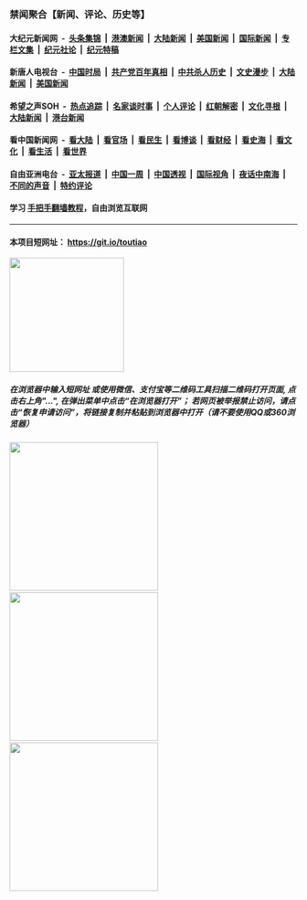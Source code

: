### 禁闻聚合【新闻、评论、历史等】

#### 大纪元新闻网 &nbsp;-&nbsp; [头条集锦](indexes/E头条集锦.md?t=02121102) &nbsp;|&nbsp; [港澳新闻](indexes/E港澳新闻.md?t=02121102)  &nbsp;|&nbsp; [大陆新闻](indexes/E大陆新闻.md?t=02121102) &nbsp;|&nbsp; [美国新闻](indexes/E美国新闻.md?t=02121102) &nbsp;|&nbsp; [国际新闻](indexes/E国际新闻.md?t=02121102) &nbsp;|&nbsp; [专栏文集](indexes/E专栏文集.md?t=02121102) &nbsp;|&nbsp; [纪元社论](indexes/E纪元社论.md?t=02121102) &nbsp;|&nbsp; [纪元特稿](indexes/E纪元特稿.md?t=02121102) 

#### 新唐人电视台 &nbsp;-&nbsp; [中国时局](indexes/N中国时局.md?t=02121102) &nbsp;|&nbsp; [共产党百年真相](indexes/N共产党百年真相.md?t=02121102) &nbsp;|&nbsp; [中共杀人历史](indexes/N中共杀人历史.md?t=02121102) &nbsp;|&nbsp; [文史漫步](indexes/N文史漫步.md?t=02121102) &nbsp;|&nbsp; [大陆新闻](indexes/N大陆新闻.md?t=02121102) &nbsp;|&nbsp; [美国新闻](indexes/N美国新闻.md?t=02121102)

#### 希望之声SOH &nbsp;-&nbsp; [热点追踪](indexes/H热点追踪.md?t=02121102) &nbsp;|&nbsp; [名家谈时事](indexes/H名家谈时事.md?t=02121102) &nbsp;|&nbsp; [个人评论](indexes/H个人评论.md?t=02121102)  &nbsp;|&nbsp; [红朝解密](indexes/H红朝解密.md?t=02121102) &nbsp;|&nbsp; [文化寻根](indexes/H文化寻根.md?t=02121102) &nbsp;|&nbsp; [大陆新闻](indexes/H大陆新闻.md?t=02121102) &nbsp;|&nbsp; [港台新闻](indexes/H港台新闻.md?t=02121102)

#### 看中国新闻网 &nbsp;-&nbsp; [看大陆](indexes/S看大陆.md?t=02121102) &nbsp;|&nbsp; [看官场](indexes/S看官场.md?t=02121102) &nbsp;|&nbsp; [看民生](indexes/S看民生.md?t=02121102)  &nbsp;|&nbsp; [看博谈](indexes/S看博谈.md?t=02121102) &nbsp;|&nbsp; [看财经](indexes/S看财经.md?t=02121102) &nbsp;|&nbsp; [看史海](indexes/S看史海.md?t=02121102) &nbsp;|&nbsp; [看文化](indexes/S看文化.md?t=02121102) &nbsp;|&nbsp; [看生活](indexes/S看生活.md?t=02121102) &nbsp;|&nbsp; [看世界](indexes/S看世界.md?t=02121102)

#### 自由亚洲电台 &nbsp;-&nbsp; [亚太报道](indexes/R亚太报道.md?t=02121102) &nbsp;|&nbsp; [中国一周](indexes/R中国一周.md?t=02121102) &nbsp;|&nbsp; [中国透视](indexes/R中国透视.md?t=02121102)  &nbsp;|&nbsp; [国际视角](indexes/R国际视角.md?t=02121102) &nbsp;|&nbsp; [夜话中南海](indexes/R夜话中南海.md?t=02121102) &nbsp;|&nbsp; [不同的声音](indexes/R不同的声音.md?t=02121102) &nbsp;|&nbsp; [特约评论](indexes/R特约评论.md?t=02121102)

#### 学习 [手把手翻墙教程](https://github.com/gfw-breaker/guides/wiki)，自由浏览互联网

----

#### 本项目短网址： https://git.io/toutiao
<img src="https://raw.githubusercontent.com/gfw-breaker/banned-news/master/scripts/img/qr.png" width="200px"/>  

##### 在浏览器中输入短网址 或使用微信、支付宝等二维码工具扫描二维码打开页面, 点击右上角"...", 在弹出菜单中点击“在浏览器打开”； 若网页被举报禁止访问，请点击“恢复申请访问”，将链接复制并粘贴到浏览器中打开（请不要使用QQ或360浏览器）

<img src="https://raw.githubusercontent.com/gfw-breaker/banned-news/master/scripts/img/1.png" width="260px"/> &nbsp; <img src="https://raw.githubusercontent.com/gfw-breaker/banned-news/master/scripts/img/2.png" width="260px"/> &nbsp; <img src="https://raw.githubusercontent.com/gfw-breaker/banned-news/master/scripts/img/3.png" width="260px"/>

